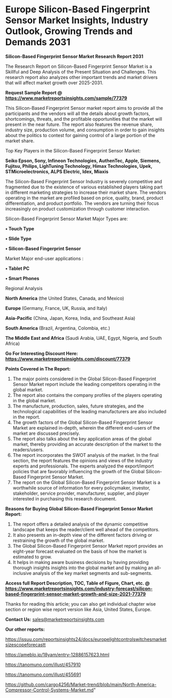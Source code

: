  # Europe Silicon-Based Fingerprint Sensor Market Insights, Industry Outlook, Growing Trends and Demands 2031

<strong>Silicon-Based Fingerprint Sensor Market Research Report 2031</strong>

The Research Report on Silicon-Based Fingerprint Sensor Market is a Skillful and Deep Analysis of the Present Situation and Challenges. This research report also analyzes other important trends and market drivers that will affect market growth over 2025-2031.

<strong>Request Sample Report @ <a href=https://www.marketreportsinsights.com/sample/77379>https://www.marketreportsinsights.com/sample/77379</a></strong>

This Silicon-Based Fingerprint Sensor market report aims to provide all the participants and the vendors will all the details about growth factors, shortcomings, threats, and the profitable opportunities that the market will present in the near future. The report also features the revenue share, industry size, production volume, and consumption in order to gain insights about the politics to contest for gaining control of a large portion of the market share.

Top Key Players in the Silicon-Based Fingerprint Sensor Market:

<strong>Seiko Epson, Sony, Infineon Technologies, AuthenTec, Apple, Siemens, Fujitsu, Philips, LighTuning Technology, Himax Technologies, Upek, STMicroelectronics, ALPS Electric, Idex, Miaxis</strong>

The Silicon-Based Fingerprint Sensor Industry is severely competitive and fragmented due to the existence of various established players taking part in different marketing strategies to increase their market share. The vendors operating in the market are profiled based on price, quality, brand, product differentiation, and product portfolio. The vendors are turning their focus increasingly on product customization through customer interaction.

Silicon-Based Fingerprint Sensor Market Major Types are:

<strong>• Touch Type

• Slide Type

• Silicon-Based Fingerprint Sensor</strong>

Market Major end-user applications :

<strong>• Tablet PC

• Smart Phones</strong>

Regional Analysis

</u><strong><b>North America</b></strong> (the United States, Canada, and Mexico)

<strong><b>Europe </b></strong>(Germany, France, UK, Russia, and Italy)

<strong><b>Asia-Pacific</b></strong> (China, Japan, Korea, India, and Southeast Asia)

<strong><b>South America</b></strong> (Brazil, Argentina, Colombia, etc.)

<strong><b>The Middle East and Africa</b></strong> (Saudi Arabia, UAE, Egypt, Nigeria, and South Africa)

<strong>Go For Interesting Discount Here: <a href=https://www.marketreportsinsights.com/discount/77379>https://www.marketreportsinsights.com/discount/77379</a></strong>

<strong>Points Covered in The Report:</strong>
<ol>
  <li>The major points considered in the Global Silicon-Based Fingerprint Sensor Market report include the leading competitors operating in the global market.</li>
  <li>The report also contains the company profiles of the players operating in the global market.</li>
  <li>The manufacture, production, sales, future strategies, and the technological capabilities of the leading manufacturers are also included in the report.</li>
  <li>The growth factors of the Global Silicon-Based Fingerprint Sensor Market are explained in-depth, wherein the different end-users of the market are discussed precisely.</li>
  <li>The report also talks about the key application areas of the global market, thereby providing an accurate description of the market to the readers/users.</li>
  <li>The report incorporates the SWOT analysis of the market. In the final section, the report features the opinions and views of the industry experts and professionals. The experts analyzed the export/import policies that are favorably influencing the growth of the Global Silicon-Based Fingerprint Sensor Market.</li>
  <li>The report on the Global Silicon-Based Fingerprint Sensor Market is a worthwhile source of information for every policymaker, investor, stakeholder, service provider, manufacturer, supplier, and player interested in purchasing this research document.</li>
</ol>
<strong>Reasons for Buying Global Silicon-Based Fingerprint Sensor Market Report:</strong>

<ol>
  <li>The report offers a detailed analysis of the dynamic competitive landscape that keeps the reader/client well ahead of the competitors.</li>
  <li>It also presents an in-depth view of the different factors driving or restraining the growth of the global market.</li>
  <li>The Global Silicon-Based Fingerprint Sensor Market report provides an eight-year forecast evaluated on the basis of how the market is estimated to grow.</li>
  <li>It helps in making aware business decisions by having providing thorough insights insights into the global market and by making an all-inclusive analysis of the key market segments and sub-segments.</li>
</ol>
<strong>Access full Report Description, TOC, Table of Figure, Chart, etc. @ <a href=https://www.marketreportsinsights.com/industry-forecast/silicon-based-fingerprint-sensor-market-growth-and-size-2021-77379>https://www.marketreportsinsights.com/industry-forecast/silicon-based-fingerprint-sensor-market-growth-and-size-2021-77379</a></strong>


Thanks for reading this article; you can also get individual chapter wise section or region wise report version like Asia, United States, Europe.

<strong>Contact Us:</strong>
sales@marketreportsinsights.com

<strong>Our other reports:</strong>

<a href=https://issuu.com/reportsinsights24/docs/europelightcontrolswitchesmarketsizescopeforecastt>https://issuu.com/reportsinsights24/docs/europelightcontrolswitchesmarketsizescopeforecastt</a>

<a href=https://ameblo.jp/18yam/entry-12886157623.html>https://ameblo.jp/18yam/entry-12886157623.html</a>

<a href=https://tanomuno.com/illust/457910>https://tanomuno.com/illust/457910</a>

<a href=https://tanomuno.com/illust/455691>https://tanomuno.com/illust/455691</a>

<a href=https://github.com/cargo4256/Market-trend/blob/main/North-America-Compressor-Control-Systems-Market.md>https://github.com/cargo4256/Market-trend/blob/main/North-America-Compressor-Control-Systems-Market.md</a>"

